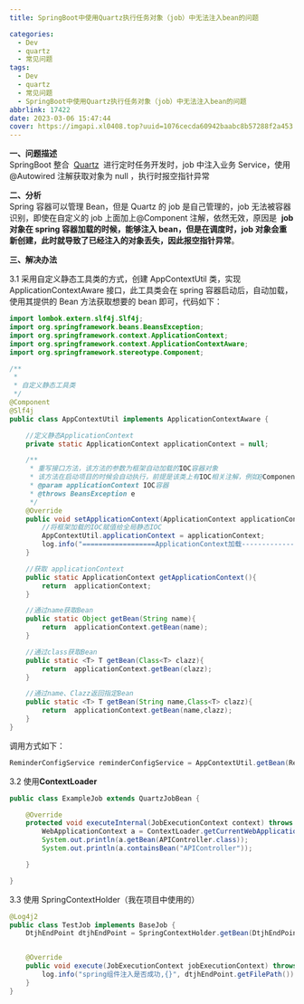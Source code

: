 ```yaml
---
title: SpringBoot中使用Quartz执行任务对象（job）中无法注入bean的问题

categories:
  - Dev
  - quartz
  - 常见问题
tags:
  - Dev
  - quartz
  - 常见问题
  - SpringBoot中使用Quartz执行任务对象（job）中无法注入bean的问题
abbrlink: 17422
date: 2023-03-06 15:47:44
cover: https://imgapi.xl0408.top?uuid=1076cecda60942baabc8b57288f2a453
---
```


**一、问题描述**  
SpringBoot 整合  [Quartz](https://so.csdn.net/so/search?q=Quartz&spm=1001.2101.3001.7020)  进行定时任务开发时，job 中注入业务 Service，使用 @Autowired 注解获取对象为 null ，执行时报空指针异常

**二、分析**  
Spring 容器可以管理 Bean，但是 Quartz 的 job 是自己管理的，job 无法被容器识别，即使在自定义的 job 上面加上@Component 注解，依然无效，原因是  **job 对象在 spring 容器加载的时候，能够注入 bean，但是在调度时，job 对象会重新创建，此时就导致了已经注入的对象丢失，因此报空指针异常**。

**三、解决办法**

3.1 采用自定义静态工具类的方式，创建 AppContextUtil 类，实现 ApplicationContextAware 接口，此工具类会在 spring 容器启动后，自动加载，使用其提供的 Bean 方法获取想要的 bean 即可，代码如下：

```java
import lombok.extern.slf4j.Slf4j;
import org.springframework.beans.BeansException;
import org.springframework.context.ApplicationContext;
import org.springframework.context.ApplicationContextAware;
import org.springframework.stereotype.Component;

/**
 *
 * 自定义静态工具类
 */
@Component
@Slf4j
public class AppContextUtil implements ApplicationContextAware {

    //定义静态ApplicationContext
    private static ApplicationContext applicationContext = null;

    /**
     * 重写接口方法，该方法的参数为框架自动加载的IOC容器对象
     * 该方法在启动项目的时候会自动执行，前提是该类上有IOC相关注解，例如@Component
     * @param applicationContext IOC容器
     * @throws BeansException e
     */
    @Override
    public void setApplicationContext(ApplicationContext applicationContext) throws BeansException {
        //将框架加载的IOC赋值给全局静态IOC
        AppContextUtil.applicationContext = applicationContext;
        log.info("==================ApplicationContext加载-----------------");
    }

    //获取 applicationContext
    public static ApplicationContext getApplicationContext(){
        return  applicationContext;
    }

    //通过name获取Bean
    public static Object getBean(String name){
        return  applicationContext.getBean(name);
    }

    //通过class获取Bean
    public static <T> T getBean(Class<T> clazz){
        return  applicationContext.getBean(clazz);
    }

    //通过name、Clazz返回指定Bean
    public static <T> T getBean(String name,Class<T> clazz){
        return  applicationContext.getBean(name,clazz);
    }
}
```

调用方式如下：

```java
ReminderConfigService reminderConfigService = AppContextUtil.getBean(ReminderConfigService.class);
```

3.2 使用**ContextLoader**

```java
public class ExampleJob extends QuartzJobBean {

    @Override
    protected void executeInternal(JobExecutionContext context) throws JobExecutionException {
        WebApplicationContext a = ContextLoader.getCurrentWebApplicationContext();
        System.out.println(a.getBean(APIController.class));
        System.out.println(a.containsBean("APIController"));

    }

}
```

3.3 使用 SpringContextHolder（我在项目中使用的）

```java
@Log4j2
public class TestJob implements BaseJob {
    DtjhEndPoint dtjhEndPoint = SpringContextHolder.getBean(DtjhEndPoint.class);


    @Override
    public void execute(JobExecutionContext jobExecutionContext) throws JobExecutionException {
        log.info("spring组件注入是否成功,{}", dtjhEndPoint.getFilePath());
    }
}
```